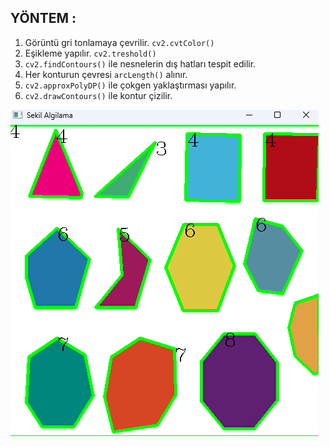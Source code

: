 ## YÖNTEM :

1. Görüntü gri tonlamaya çevrilir. `cv2.cvtColor()`
2. Eşikleme yapılır. `cv2.treshold()`
3. `cv2.findContours()` ile nesnelerin dış hatları tespit
edilir.
4. Her konturun çevresi `arcLength()` alınır.
5. `cv2.approxPolyDP()` ile çokgen yaklaştırması yapılır.
6. `cv2.drawContours()` ile kontur çizilir.

![img.png](../Assets/CokgenAlgılama.png)